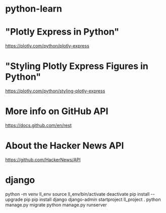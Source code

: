 # python-learn

# "Plotly Express in Python"
https://plotly.com/python/plotly-express

# "Styling Plotly Express Figures in Python"
https://plotly.com/python/styling-plotly-express

# More info on GitHub API
https://docs.github.com/en/rest

# About the Hacker News API
https://github.com/HackerNews/API

# django
python -m venv ll_env
source ll_env/bin/activate
deactivate
pip install --upgrade pip
pip install django
django-admin startproject ll_project .
python manage.py migrate
python manage.py runserver

